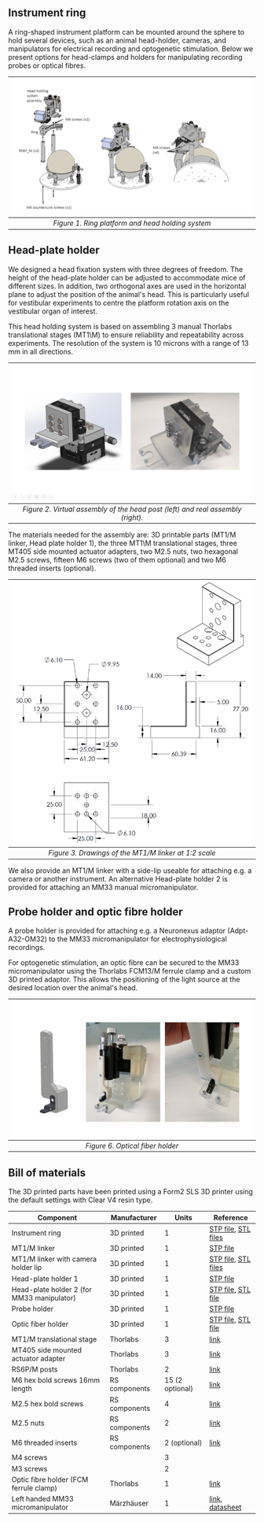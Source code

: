 ## Instrument ring

A ring-shaped instrument platform can be mounted around the sphere to hold several devices, such as an animal head-holder, cameras, and manipulators for electrical recording and optogenetic stimulation. Below we present options for head-clamps and holders for manipulating recording probes or optical fibres.

| ![Figure1](img/Fig9-Head-Holding-System.png) |
|:--:|
| *Figure 1. Ring platform and head holding system* |

## Head-plate holder

We designed a head fixation system with three degrees of freedom. The height of the head-plate holder can be adjusted to accommodate mice of different sizes. In addition, two orthogonal axes are used in the horizontal plane to adjust the position of the animal's head. This is particularly useful for vestibular experiments to centre the platform rotation axis on the vestibular organ of interest. 

This head holding system is based on assembling 3 manual Thorlabs translational stages (MT1\M) to ensure reliability and repeatability across experiments. The resolution of the system is 10 microns with a range of 13 mm in all directions.

| ![Figure2](img/Fig3-Head-Holding-System.png) |
|:--:|
| *Figure 2. Virtual assembly of the head post (left) and real assembly (right).* |

The materials needed for the assembly are: 3D printable parts (MT1/M linker, Head plate holder 1), the three MT1\M translational stages, three MT405 side mounted actuator adapters, two M2.5 nuts, two hexagonal M2.5 screws, fifteen M6 screws (two of them optional) and two M6 threaded inserts (optional). 

| ![Figure3](img/Fig4-Head-Holding-System.png) |
|:--:|
| *Figure 3. Drawings of the MT1/M linker at 1:2 scale* |

We also provide an MT1/M linker with a side-lip useable for attaching e.g. a camera or another instrument. 
An alternative Head-plate holder 2 is provided for attaching an MM33 manual micromanipulator. 

## Probe holder and optic fibre holder

A probe holder is provided for attaching e.g. a Neuronexus adaptor (Adpt-A32-OM32) to the MM33 micromanipulator for electrophysiological recordings.

For optogenetic stimulation, an optic fibre can be secured to the MM33 micromanipulator using the Thorlabs FCM13/M ferrule clamp and a custom 3D printed adaptor. This allows the positioning of the light source at the desired location over the animal's head.

| ![Figure6](img/Fig10-Head-Holding-System.png) |
|:--:|
| *Figure 6. Optical fiber holder* |

## Bill of materials
The 3D printed parts have been printed using a Form2 SLS 3D printer using the default settings with Clear V4 resin type.

| Component                           | Manufacturer    | Units           | Reference             |
|-------------------------------------|-----------------|-----------------|-----------------------|
| Instrument ring                     | 3D printed 		| 1               | [STP file](files/STEP/Ring.stp), [STL files](files/STL/Ring.stl)        |
| MT1/M linker						  | 3D printed 		| 1               | [STP file](files/STEP/linkMT1_M.stp)|
| MT1/M linker with camera holder lip | 3D printed 		| 1               | [STP file](files/STEP/linkMT1_M_camera%20modification.STEP), [STL files](files/STL/linkMT1_M_camera%20modification.STL)        |
| Head-plate holder 1				  | 3D printed		| 1				  |	[STP file](files/STEP/Head_plate_holder_1.stp)				|
| Head-plate holder 2 (for MM33 manipulator)            | 3D printed	  | 1               | [STP file](files/STEP/Head_plate_holder_2.stp), [STL file](files/STL/Head_plate_holder_2.stl)        |
| Probe holder                  	  | 3D printed 		| 1               | [STP file](files/STEP/Neuronexus%20holder.stp) |
| Optic fiber holder                  | 3D printed 		| 1               | [STP file](files/STEP/Optic%20fiber%20holder.stp), [STL file](files/STL/Optic%20fiber%20holder.stl) |
| MT1/M translational stage           | Thorlabs        | 3               | [link](https://www.thorlabs.com/thorproduct.cfm?partnumber=MT1/M#ad-image-0)                 |
| MT405 side mounted actuator adapter | Thorlabs        | 3               | [link](https://www.thorlabs.com/newgrouppage9.cfm?objectgroup_id=1908&pn=MT405#1929)                 |
| RS6P/M posts						  | Thorlabs		| 2				  | [link](https://www.thorlabs.com/newgrouppage9.cfm?objectgroup_id=851&pn=RS6P/M#1307)|
| M6 hex bold screws 16mm length      | RS components   | 15 (2 optional) | [link](https://uk.rs-online.com/web/p/socket-screws/0281114)               |
| M2.5 hex bold screws                | RS components   | 4               | [link](https://uk.rs-online.com/web/p/socket-screws/4838124)      |
| M2.5 nuts                           | RS components   | 2               | [link](https://uk.rs-online.com/web/p/hex-nuts/0560287)               |
| M6 threaded inserts                 | RS components   | 2 (optional)    | [link](https://uk.rs-online.com/web/p/threaded-inserts/6647359)              |
| M4 screws                           |                 | 3               |                       |
| M3 screws                           |                 | 2               |                       |
| Optic fibre holder (FCM ferrule clamp)				  | Thorlabs		| 1				  | [link](https://www.thorlabs.com/newgrouppage9.cfm?objectgroup_id=69)
| Left handed MM33 micromanipulator   | Märzhäuser      | 1               |[link](https://www.marzhauser.com/en/products/micromanipulators/manual-micromanipulators/mm-33.html), [datasheet](files/Datasheets/Micromanipulator/00-42-101-0000_MM_33_EN.pdf)|

